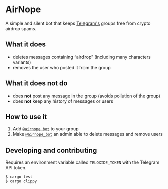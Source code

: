 # AirNope

A simple and silent bot that keeps [Telegram's](https://telegram.org/) groups free from crypto airdrop spams.

## What it does

 * deletes messages containing “airdrop” (including many characters variants)
 * removes the user who posted it from the group

## What it does not do

* does **not** post any message in the group (avoids pollution of the group)
* does **not** keep any history of messages or users

## How to use it

1. Add [`@airnope_bot`](https://telegram.me/airnope_bot) to your group
2. Make [`@airnope_bot`](https://telegram.me/airnope_bot) an admin able to delete messages and remove users

## Developing and contributing

Requires an environment variable called `TELOXIDE_TOKEN` with the Telegram API token.

```console
$ cargo test
$ cargo clippy
```
